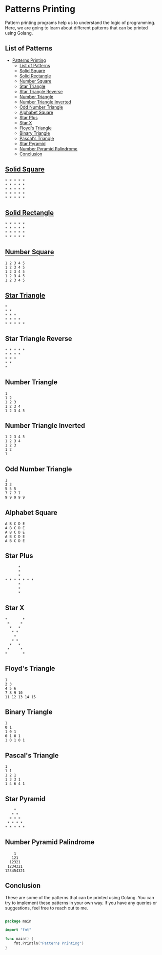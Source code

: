 # Patterns Printing

Pattern printing programs help us to understand the logic of programming. Here, we are going to learn about different patterns that can be printed using Golang.

## List of Patterns

- [Patterns Printing](#patterns-printing)
  - [List of Patterns](#list-of-patterns)
  - [Solid Square](#solid-square)
  - [Solid Rectangle](#solid-rectangle)
  - [Number Square](#number-square)
  - [Star Triangle](#star-triangle)
  - [Star Triangle Reverse](#star-triangle-reverse)
  - [Number Triangle](#number-triangle)
  - [Number Triangle Inverted](#number-triangle-inverted)
  - [Odd Number Triangle](#odd-number-triangle)
  - [Alphabet Square](#alphabet-square)
  - [Star Plus](#star-plus)
  - [Star X](#star-x)
  - [Floyd's Triangle](#floyds-triangle)
  - [Binary Triangle](#binary-triangle)
  - [Pascal's Triangle](#pascals-triangle)
  - [Star Pyramid](#star-pyramid)
  - [Number Pyramid Palindrome](#number-pyramid-palindrome)
  - [Conclusion](#conclusion)

## [Solid Square](1.solid_square.go)

```plaintext
* * * * *
* * * * *
* * * * *
* * * * *
* * * * *
```

## [Solid Rectangle](2.solid_rectangle.go)

```plaintext
* * * * *
* * * * *
* * * * *
* * * * *
```

## [Number Square](3.number_square.go)

```plaintext
1 2 3 4 5
1 2 3 4 5
1 2 3 4 5
1 2 3 4 5
1 2 3 4 5
```

## [Star Triangle](4.star_triangle.go)

```plaintext
*
* *
* * *
* * * *
* * * * *
```

## Star Triangle Reverse

```plaintext
* * * * *
* * * *
* * *
* *
*
```

## Number Triangle

```plaintext
1
1 2
1 2 3
1 2 3 4
1 2 3 4 5
```

## Number Triangle Inverted

```plaintext
1 2 3 4 5
1 2 3 4
1 2 3
1 2
1
```

## Odd Number Triangle

```plaintext
1
3 3
5 5 5
7 7 7 7
9 9 9 9 9
```

## Alphabet Square

```plaintext
A B C D E
A B C D E
A B C D E
A B C D E
A B C D E
```

## Star Plus

```plaintext
      *
      *
      *
* * * * * * *
      *
      *
      *
```

## Star X

```plaintext
*       *
 *     *
  *   *
   * *
    *
   * *
  *   *
 *     *
*       *
```

## Floyd's Triangle

```plaintext
1
2 3
4 5 6
7 8 9 10
11 12 13 14 15
```

## Binary Triangle

```plaintext
1
0 1
1 0 1
0 1 0 1
1 0 1 0 1
```

## Pascal's Triangle

```plaintext
1
1 1
1 2 1
1 3 3 1
1 4 6 4 1
```

## Star Pyramid

```plaintext
    *
   * *
  * * *
 * * * *
* * * * *
```

## Number Pyramid Palindrome

```plaintext
    1
   121
  12321
 1234321
123454321
```

## Conclusion

These are some of the patterns that can be printed using Golang. You can try to implement these patterns in your own way. If you have any queries or suggestions, feel free to reach out to me.

```go

package main

import "fmt"

func main() {
    fmt.Println("Patterns Printing")
}

```
